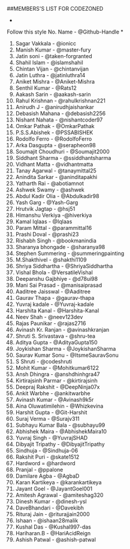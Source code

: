 ##MEMBERS'S LIST FOR CODEZONED

*
Follow this style
No. Name - @Github-Handle
*

1. Sagar Vakkala - @ionicc
2. Manish Kumar - @master-fury
3. Jatin soni - @taken-forgranted
4. Shahil Islam - @islamshahil
5. Chintan Vijan - @chintanvijan
6. Jatin Luthra - @jatinluthra14
7. Aniket Mishra - @Aniket-Mishra
8. Senthil Kumar - @Rats12
9. Aakash Sarin - @aakash-sarin
10. Rahul Krishnan - @rahulkrishnan221
11. Anirudh J - @anirudhjaishankar
12. Debasish Mahana - @debasish2256
13. Nishant Nahata - @nishantcoder97
14. Omkar Pathak - @OmkarPathak
15. P.S.S.Abishek - @PSSABISHEK
16. Rodolfo Ferro - @RodolfoFerro
17. Arka Dasgupta - @serapheon98
18. Soumajit Choudhuri - @Soumajit2000
19. Siddhant Sharma - @ssiddhantsharma
20. Vidhant Matta - @vidhantmatta
21. Tanay Agarwal - @tanaymittal25
22. Anindita Sarkar - @aninditapakhi
23. Yatharth Rai - @abotiamnot
24. Ashwek Swamy - @ashwek
25. Abdul Kadir Olia - @Abdulkadir98
26. Yash Garg - @Yash-Garg
27. Hrutvik Jagtap - @hsj51
28. Himanshu Verkiya -@hiverkiya
29. Kamal Iqlaas - @Iqlaas
30. Param Mittal - @parammittal16
31. Prashi Doval - @prashi23
32. Rishabh Singh - @bookmanindia
33. Sharanya bhongade - @sharanya98
34. Stephen Summering - @summeringpainting
35. M.Shakthivel - @shakthi1109
36. Shriya Siddhartha - @ShriyaSiddhartha
37. Vishal Bhola -  @VersatileVishal
38. Deepanshu Gajbhiye - @d78ui98
39. Mani Sai Prasad - @manisaiprasad
40. Aaditree Jaisswal - @Aaditree
41. Gaurav Thapa - @gaurav-thapa
42. Yuvraj kadale - @Yuvraj-kadale
43. Harshita Kanal - @Harshita-Kanal
44. Neev Shah - @neev123dev
45. Rajas Paunikar - @rajas2716
46. Avinash Kr. Ranjan - @avinashkranjan
47. Shruti S. Srivastava - @shru-tea
48. Aditya Gupta - @AdityaGupta150
49. Joykishan Sharma - @JoykishanSharma
50. Saurav Kumar Sonu - @ItsmeSauravSonu
51. S Shruti - @codeshruti
52. Mohit Kumar - @Mohitkumar6122
53. Ansh Dhingra - @anshdhinhgra47
54. Kirtirajsinh Parmar - @kirtirajsinh
55. Deepraj Rakshit - @DeepNinja07x
56. Ankit Warbhe - @ankitwarbhe
57. Avinash Kumar - @Avinash9k5r
58. Aina Oluwatimilehin - @Whizkevina
59. Harshit Gupta - @Git-Harshit
60. Suraj Verma - @Surajv311
61. Subhayu Kumar Bala - @subhayu99
62. Abhishek Maira - @AbhishekMaira10
63. Yuvraj Singh - @YuvrajSHAD
64. Dibyajit Tripathy - @DibyajitTripathy
65. Sindhuja - @Sindhuja-06
66. Rakshit Puri - @skate1512
67. Hardword = @hardword
68. Pranjal - @ppalone
69. Damilare Agba - @AgbaD
70. Karan Kartikeya - @karankartikeya
71. Jayant Goel - @JayantGoel001
72. Amitesh Agrawal - @amiteshag320
73. Dinesh Kumar - @dinesh-ysl
74. DaveBhandari - @Davekibh
75. Rituraj Jain - @riturajjain2000
76. Ishaan - @ishaan28malik
77. Kushal Das - @Kushal997-das
78. Hariharan.B - @HariAcidReign
79. Ashish Patwal - @ashish-patwal 



